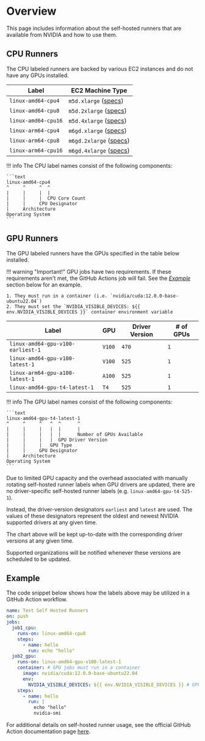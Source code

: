 # Overview

This page includes information about the self-hosted runners that are available from NVIDIA and how to use them.

## CPU Runners

The CPU labeled runners are backed by various EC2 instances and do not have any GPUs installed.

| Label               | EC2 Machine Type             |
| ------------------- | ---------------------------- |
| `linux-amd64-cpu4`  | `m5d.xlarge` ([specs][m5])   |
| `linux-amd64-cpu8`  | `m5d.2xlarge` ([specs][m5])  |
| `linux-amd64-cpu16` | `m5d.4xlarge` ([specs][m5])  |
| `linux-arm64-cpu4`  | `m6gd.xlarge` ([specs][m6])  |
| `linux-arm64-cpu8`  | `m6gd.2xlarge` ([specs][m6]) |
| `linux-arm64-cpu16` | `m6gd.4xlarge` ([specs][m6]) |

[m5]: https://aws.amazon.com/ec2/instance-types/m5/#Product_details
[m6]: https://aws.amazon.com/ec2/instance-types/m6g/#Product_Details

<!-- prettier-ignore-start -->
!!! info
    The CPU label names consist of the following components:

    ```text
    linux-amd64-cpu4
    ^     ^     ^  ^
    |     |     |  |
    |     |     |  CPU Core Count
    |     |     CPU Designator
    |     Architecture
    Operating System
    ```
<!-- prettier-ignore-end -->

## GPU Runners

The GPU labeled runners have the GPUs specified in the table below installed.

<!-- prettier-ignore-start -->
!!! warning "Important!"
    GPU jobs have two requirements. If these requirements aren't met, the GitHub Actions job will fail. See the [_Example_](#example) section below for an example.

    1. They must run in a container (i.e. `nvidia/cuda:12.0.0-base-ubuntu22.04`)
    2. They must set the `NVIDIA_VISIBLE_DEVICES: ${{ env.NVIDIA_VISIBLE_DEVICES }}` container environment variable
<!-- prettier-ignore-end -->

| Label                             | GPU    | Driver Version | # of GPUs |
| --------------------------------- | ------ | -------------- | --------- |
| `linux-amd64-gpu-v100-earliest-1` | `V100` | `470`          | `1`       |
| `linux-amd64-gpu-v100-latest-1`   | `V100` | `525`          | `1`       |
| `linux-arm64-gpu-a100-latest-1`   | `A100` | `525`          | `1`       |
| `linux-amd64-gpu-t4-latest-1`     | `T4`   | `525`          | `1`       |

<!-- prettier-ignore-start -->
!!! info
    The GPU label names consist of the following components:

    ```text
    linux-amd64-gpu-t4-latest-1
    ^     ^     ^   ^  ^      ^
    |     |     |   |  |      |
    |     |     |   |  |      Number of GPUs Available
    |     |     |   |  GPU Driver Version
    |     |     |   GPU Type
    |     |     GPU Designator
    |     Architecture
    Operating System
    ```
<!-- prettier-ignore-end -->

Due to limited GPU capacity and the overhead associated with manually rotating self-hosted runner labels when GPU drivers are updated, there are no driver-specific self-hosted runner labels (e.g. `linux-amd64-gpu-t4-525-1`).

Instead, the driver-version designators `earliest` and `latest` are used. The values of these designators represent the oldest and newest NVIDIA supported drivers at any given time.

The chart above will be kept up-to-date with the corresponding driver versions at any given time.

Supported organizations will be notified whenever these versions are scheduled to be updated.

## Example

The code snippet below shows how the labels above may be utilized in a GitHub Action workflow.

```yaml
name: Test Self Hosted Runners
on: push
jobs:
  job1_cpu:
    runs-on: linux-amd64-cpu8
    steps:
      - name: hello
        run: echo "hello"
  job2_gpu:
    runs-on: linux-amd64-gpu-v100-latest-1
    container: # GPU jobs must run in a container
      image: nvidia/cuda:12.0.0-base-ubuntu22.04
      env:
        NVIDIA_VISIBLE_DEVICES: ${{ env.NVIDIA_VISIBLE_DEVICES }} # GPU jobs must set this container env variable
    steps:
      - name: hello
        run: |
          echo "hello"
          nvidia-smi
```

For additional details on self-hosted runner usage, see the official GitHub Action documentation page [here](https://docs.github.com/en/actions/hosting-your-own-runners/using-self-hosted-runners-in-a-workflow).
